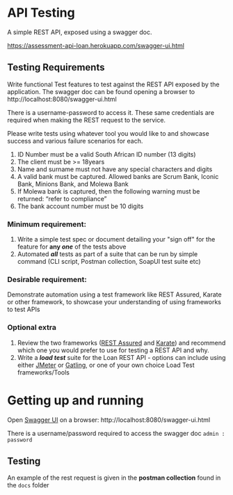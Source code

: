 # API Testing

A simple REST API, exposed using a swagger doc.

https://assessment-api-loan.herokuapp.com/swagger-ui.html

## Testing Requirements

Write functional Test features to test against the REST API exposed by the application. The swagger doc can be found opening a browser to
http://localhost:8080/swagger-ui.html

There is a username-password to access it. These same credentials are required when making the REST request to the service.

Please write tests using whatever tool you would like to and showcase success and various failure scenarios for each.

1. ID Number must be a valid South African ID number (13 digits)
2. The client must be >= 18years
3. Name and surname must not have any special characters and digits
4. A valid bank must be captured. Allowed banks are Scrum Bank, Iconic Bank, Minions Bank, and Molewa Bank
5. If Molewa bank is captured, then the following warning must be returned: “refer to compliance”
6. The bank account number must be 10 digits

### Minimum requirement:
1. Write a simple test spec or document detailing your "sign off" for the feature for **any _one_** of the tests above
2. Automated _**all**_ tests as part of a suite that can be run by simple command (CLI script, Postman collection, SoapUI test suite etc)


### Desirable requirement:
Demonstrate automation using a test framework like REST Assured, Karate or other framework, to showcase your understanding of using frameworks to test APIs

### Optional extra
1. Review the two frameworks ([REST Assured](https://www.pluralsight.com/courses/rest-assured-fundamentals) and [Karate](https://www.softwaretestinghelp.com/api-testing-with-karate-framework/)) and recommend which one you would prefer to use for testing a REST API and why.
2. Write a **_load test_** suite for the Loan REST API - options can include using either [JMeter](https://jmeter.apache.org/) or [Gatling](https://gatling.io/), or one of your own choice Load Test frameworks/Tools

# Getting up and running
Open [Swagger UI](https://assessment-api-loan.herokuapp.com/swagger-ui.html) on a browser:
http://localhost:8080/swagger-ui.html

There is a username/password required to access the swagger doc
```admin : password```

## Testing

An example of the rest request is given in the **postman collection** found in the ```docs``` folder




